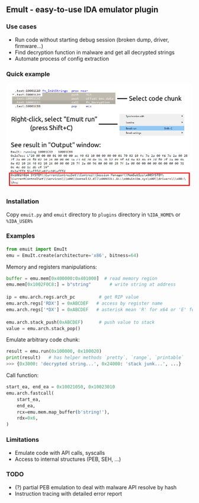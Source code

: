 ## EmuIt - easy-to-use IDA emulator plugin

### Use cases
- Run code without starting debug session (broken dump, driver, firmware...)
- Find decryption function in malware and get all decrypted strings 
- Automate process of config extraction

### Quick example
![QuickExample](./images/example.png)

### Installation
Copy `emuit.py` and `emuit` directory to `plugins` directory in `%IDA_HOME%` or `%IDA_USER%`

### Examples
```python
from emuit import EmuIt
emu = EmuIt.create(architecture='x86', bitness=64)
```

Memory and registers manipulations:
```python
buffer = emu.mem[0x400000:0x401000]  # read memory region
emu.mem[0x1002F0C8:] = b"string"       # write string at address

ip = emu.arch.regs.arch_pc         # get RIP value
emu.arch.regs['RDX'] = 0xABCDEF   # access by register name
emu.arch.regs['*DX'] = 0xABCDEF   # asterisk mean 'R' for x64 or 'E' for x86

emu.arch.stack_push(0xABCDEF)      # push value to stack
value = emu.arch.stack_pop()
```

Emulate arbitrary code chunk:
```python
result = emu.run(0x100000, 0x100020)
print(result)   # has helper methods `pretty`, `range`, `printable`
>>> {0x3000: 'decrypted string...', 0x24000: 'stack junk...', ...}
```

Call function:
```python
start_ea, end_ea = 0x10021050, 0x10023010 
emu.arch.fastcall(
    start_ea,
    end_ea, 
    rcx=emu.mem.map_buffer(b'string!'),
    rdx=0x6,
)
```

### Limitations
- Emulate code with API calls, syscalls
- Access to internal structures (PEB, SEH, ...)

### TODO

- (?) partial PEB emulation to deal with malware API resolve by hash
- Instruction tracing with detailed error report
